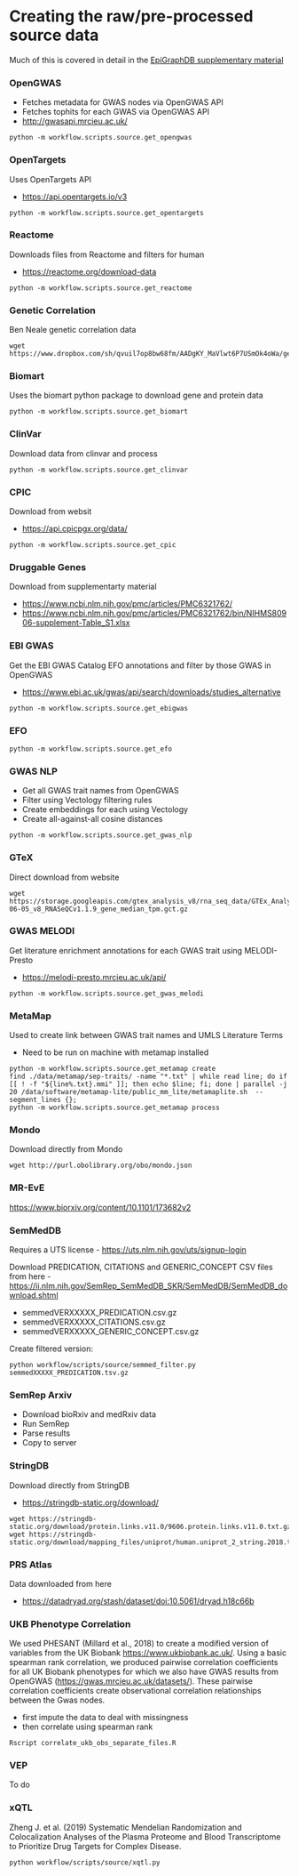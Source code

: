 # Creating the raw/pre-processed source data

Much of this is covered in detail in the [EpiGraphDB supplementary material](https://oup.silverchair-cdn.com/oup/backfile/Content_public/Journal/bioinformatics/PAP/10.1093_bioinformatics_btaa961/2/btaa961_supplementary_data.docx?Expires=1609325340&Signature=HT4ZnYuWeYU46U~5qynSEc1Z0eAjPZc0e7z3VStcWtDN3C7U~oM9NB84EFhnqF8DW8IY-Czfwd4jbw6ErmhbAJ-wQOJyhJCA6cH6BoxPdlM2qoHFRtFj07rC3uMv2XovxzZiDP4yHsW23U7JqJYfnmpXqCkVL7YNAPVTGDfRcS4YTvA-~3C7gC-zBjoRXYla~RdzYkb~s6iWvdbIHfIBycMk7MCazMxTWE5VK6p-z2DxvtpLIwF5zKf6NdHI8R0sCB9oPL154h~D14~9l50BpvWCimelZyH3jEGzJVou1jppoPzxQbBB~6UG89ZAbxViAR2LN5nDmMMR4bcYpk~T9A__&Key-Pair-Id=APKAIE5G5CRDK6RD3PGA) 

### OpenGWAS

- Fetches metadata for GWAS nodes via OpenGWAS API
- Fetches tophits for each GWAS via OpenGWAS API
- http://gwasapi.mrcieu.ac.uk/

```
python -m workflow.scripts.source.get_opengwas
```

### OpenTargets

Uses OpenTargets API

- https://api.opentargets.io/v3

```
python -m workflow.scripts.source.get_opentargets
```

### Reactome

Downloads files from Reactome and filters for human
- https://reactome.org/download-data

```
python -m workflow.scripts.source.get_reactome
```

### Genetic Correlation

Ben Neale genetic correlation data

```
wget https://www.dropbox.com/sh/qvuil7op8bw68fm/AADgKY_MaVlwt6P7USmOk4oWa/geno_correlation.r2.gz
```

### Biomart

Uses the biomart python package to download gene and protein data

```
python -m workflow.scripts.source.get_biomart
```

### ClinVar

Download data from clinvar and process

```
python -m workflow.scripts.source.get_clinvar
```

### CPIC

Download from websit
- https://api.cpicpgx.org/data/

```
python -m workflow.scripts.source.get_cpic
```

### Druggable Genes

Download from supplementarty material
- https://www.ncbi.nlm.nih.gov/pmc/articles/PMC6321762/
- https://www.ncbi.nlm.nih.gov/pmc/articles/PMC6321762/bin/NIHMS80906-supplement-Table_S1.xlsx

### EBI GWAS

Get the EBI GWAS Catalog EFO annotations and filter by those GWAS in OpenGWAS
- https://www.ebi.ac.uk/gwas/api/search/downloads/studies_alternative

```
python -m workflow.scripts.source.get_ebigwas
```

### EFO

```
python -m workflow.scripts.source.get_efo
```

### GWAS NLP

- Get all GWAS trait names from OpenGWAS
- Filter using Vectology filtering rules
- Create embeddings for each using Vectology
- Create all-against-all cosine distances

```
python -m workflow.scripts.source.get_gwas_nlp
```

### GTeX

Direct download from website

```
wget https://storage.googleapis.com/gtex_analysis_v8/rna_seq_data/GTEx_Analysis_2017-06-05_v8_RNASeQCv1.1.9_gene_median_tpm.gct.gz
```

### GWAS MELODI

Get literature enrichment annotations for each GWAS trait using MELODI-Presto
- https://melodi-presto.mrcieu.ac.uk/api/

```
python -m workflow.scripts.source.get_gwas_melodi
```

### MetaMap

Used to create link between GWAS trait names and UMLS Literature Terms

- Need to be run on machine with metamap installed

```
python -m workflow.scripts.source.get_metamap create
find ./data/metamap/sep-traits/ -name "*.txt" | while read line; do if [[ ! -f "${line%.txt}.mmi" ]]; then echo $line; fi; done | parallel -j 20 /data/software/metamap-lite/public_mm_lite/metamaplite.sh  --segment_lines {};
python -m workflow.scripts.source.get_metamap process
```

### Mondo

Download directly from Mondo 

```
wget http://purl.obolibrary.org/obo/mondo.json
```

### MR-EvE

https://www.biorxiv.org/content/10.1101/173682v2

### SemMedDB

Requires a UTS license - https://uts.nlm.nih.gov/uts/signup-login

Download PREDICATION, CITATIONS and GENERIC_CONCEPT CSV files from here - https://ii.nlm.nih.gov/SemRep_SemMedDB_SKR/SemMedDB/SemMedDB_download.shtml
- semmedVERXXXXX_PREDICATION.csv.gz
- semmedVERXXXXX_CITATIONS.csv.gz
- semmedVERXXXXX_GENERIC_CONCEPT.csv.gz

Create filtered version:

```
python workflow/scripts/source/semmed_filter.py semmedXXXXX_PREDICATION.tsv.gz
```

### SemRep Arxiv

- Download bioRxiv and medRxiv data
- Run SemRep
- Parse results
- Copy to server

### StringDB

Download directly from StringDB
- https://stringdb-static.org/download/

```
wget https://stringdb-static.org/download/protein.links.v11.0/9606.protein.links.v11.0.txt.gz
wget https://stringdb-static.org/download/mapping_files/uniprot/human.uniprot_2_string.2018.tsv.gz
```

### PRS Atlas

Data downloaded from here
- https://datadryad.org/stash/dataset/doi:10.5061/dryad.h18c66b

### UKB Phenotype Correlation

We used PHESANT (Millard et al., 2018) to create a modified version of variables from the UK Biobank https://www.ukbiobank.ac.uk/. Using a basic spearman rank correlation, we produced pairwise correlation coefficients for all UK Biobank phenotypes for which we also have GWAS results from OpenGWAS (https://gwas.mrcieu.ac.uk/datasets/). These pairwise correlation coefficients create observational correlation relationships between the Gwas nodes.

- first impute the data to deal with missingness
- then correlate using spearman rank

```
Rscript correlate_ukb_obs_separate_files.R
```

### VEP

To do

### xQTL

Zheng J. et al. (2019) Systematic Mendelian Randomization and Colocalization Analyses of the Plasma Proteome and Blood Transcriptome to Prioritize Drug Targets for Complex Disease.

```
python workflow/scripts/source/xqtl.py

```
